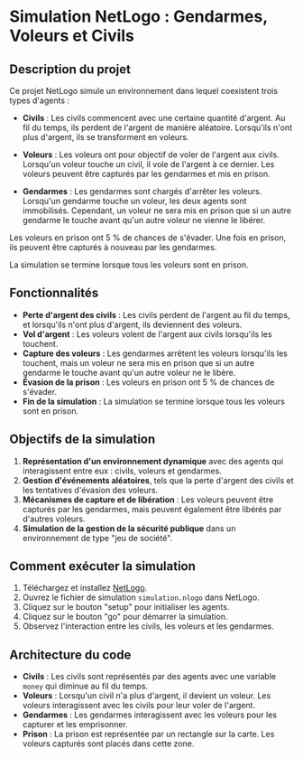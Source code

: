 # Simulation NetLogo : Gendarmes, Voleurs et Civils

## Description du projet

Ce projet NetLogo simule un environnement dans lequel coexistent trois types d'agents :

- **Civils** : Les civils commencent avec une certaine quantité d'argent. Au fil du temps, ils perdent de l'argent de manière aléatoire. Lorsqu'ils n'ont plus d'argent, ils se transforment en voleurs.
  
- **Voleurs** : Les voleurs ont pour objectif de voler de l'argent aux civils. Lorsqu'un voleur touche un civil, il vole de l'argent à ce dernier. Les voleurs peuvent être capturés par les gendarmes et mis en prison.

- **Gendarmes** : Les gendarmes sont chargés d'arrêter les voleurs. Lorsqu'un gendarme touche un voleur, les deux agents sont immobilisés. Cependant, un voleur ne sera mis en prison que si un autre gendarme le touche avant qu'un autre voleur ne vienne le libérer.

Les voleurs en prison ont 5 % de chances de s'évader. Une fois en prison, ils peuvent être capturés à nouveau par les gendarmes.

La simulation se termine lorsque tous les voleurs sont en prison.

## Fonctionnalités

- **Perte d'argent des civils** : Les civils perdent de l'argent au fil du temps, et lorsqu'ils n'ont plus d'argent, ils deviennent des voleurs.
- **Vol d'argent** : Les voleurs volent de l'argent aux civils lorsqu'ils les touchent.
- **Capture des voleurs** : Les gendarmes arrêtent les voleurs lorsqu'ils les touchent, mais un voleur ne sera mis en prison que si un autre gendarme le touche avant qu'un autre voleur ne le libère.
- **Évasion de la prison** : Les voleurs en prison ont 5 % de chances de s'évader.
- **Fin de la simulation** : La simulation se termine lorsque tous les voleurs sont en prison.

## Objectifs de la simulation

1. **Représentation d'un environnement dynamique** avec des agents qui interagissent entre eux : civils, voleurs et gendarmes.
2. **Gestion d'événements aléatoires**, tels que la perte d'argent des civils et les tentatives d'évasion des voleurs.
3. **Mécanismes de capture et de libération** : Les voleurs peuvent être capturés par les gendarmes, mais peuvent également être libérés par d'autres voleurs.
4. **Simulation de la gestion de la sécurité publique** dans un environnement de type "jeu de société".

## Comment exécuter la simulation

1. Téléchargez et installez [NetLogo](https://ccl.northwestern.edu/netlogo/).
2. Ouvrez le fichier de simulation `simulation.nlogo` dans NetLogo.
3. Cliquez sur le bouton "setup" pour initialiser les agents.
4. Cliquez sur le bouton "go" pour démarrer la simulation.
5. Observez l'interaction entre les civils, les voleurs et les gendarmes.

## Architecture du code

- **Civils** : Les civils sont représentés par des agents avec une variable `money` qui diminue au fil du temps.
- **Voleurs** : Lorsqu'un civil n'a plus d'argent, il devient un voleur. Les voleurs interagissent avec les civils pour leur voler de l'argent.
- **Gendarmes** : Les gendarmes interagissent avec les voleurs pour les capturer et les emprisonner.
- **Prison** : La prison est représentée par un rectangle sur la carte. Les voleurs capturés sont placés dans cette zone.

